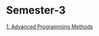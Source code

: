 # Semester-3
[1. Advanced Programming Methods](https://github.com/IoanaBotezatu01/-Advanced-Programming-Methods)
